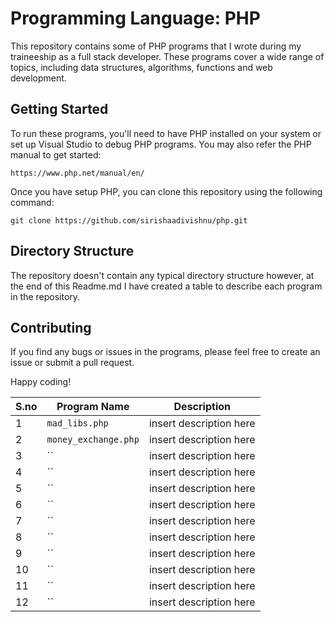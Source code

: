 # Programming Language: PHP

This repository contains some of PHP programs that I wrote during my traineeship as a full stack developer. These programs cover a wide range of topics, including data structures, algorithms, functions and web development.

## Getting Started

To run these programs, you'll need to have PHP installed on your system or set up Visual Studio to debug PHP programs. You may also refer the PHP manual to get started:

```
https://www.php.net/manual/en/
```

Once you have setup PHP, you can clone this repository using the following command:

```
git clone https://github.com/sirishaadivishnu/php.git
```

## Directory Structure

The repository doesn't contain any typical directory structure however, at the end of this Readme.md I have created a table to describe each program in the repository.

## Contributing

If you find any bugs or issues in the programs, please feel free to create an issue or submit a pull request.

Happy coding!



| S.no  | Program Name | Description |
| ------------- | ------------- | ------------- |
| 1  | `mad_libs.php`  | insert description here  |
| 2  | `money_exchange.php`  | insert description here  |
| 3  | ``  | insert description here  |
| 4  | ``  | insert description here  |
| 5  | ``  | insert description here  |
| 6  | ``  | insert description here  |
| 7  | ``  | insert description here  |
| 8  | ``  | insert description here  |
| 9  | ``  | insert description here  |
| 10  | ``  | insert description here  |
| 11  | ``  | insert description here  |
| 12  | ``  | insert description here  |
 
